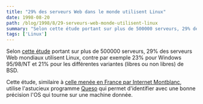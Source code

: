 ```yaml
---
title: "29% des serveurs Web dans le monde utilisent Linux"
date: 1998-08-20
path: /blog/1998/8/29-serveurs-web-monde-utilisent-linux
summary: "Selon cette étude portant sur plus de 500000 serveurs, 29% des serveurs Web mondiaux utilisent Linux, contre par exemple 23% pour Windows 95/98/NT et 21% pour les différentes variantes (libres ou non libres) de BSD."
tags: ['Linux']
---
```


<P>
Selon <A HREF="http://members.tripod.com/~hzo/osi_counter/">cette étude</A>
portant sur plus de 500000 serveurs, 29% des serveurs Web mondiaux utilisent
Linux, contre par exemple 23% pour Windows 95/98/NT et 21% pour les
différentes variantes (libres ou non libres) de BSD.
</P>

<P>
Cette étude, similaire à <A HREF="http://www.internet-montblanc.fr/stats">
celle menée en France par Internet Montblanc</A>, utilise l'astucieux
programme <A HREF="http://www.apostols.org/projectz/queso/">Queso</A> qui
permet d'identifier avec une bonne précision l'OS qui tourne sur une
machine donnée.
</P>


